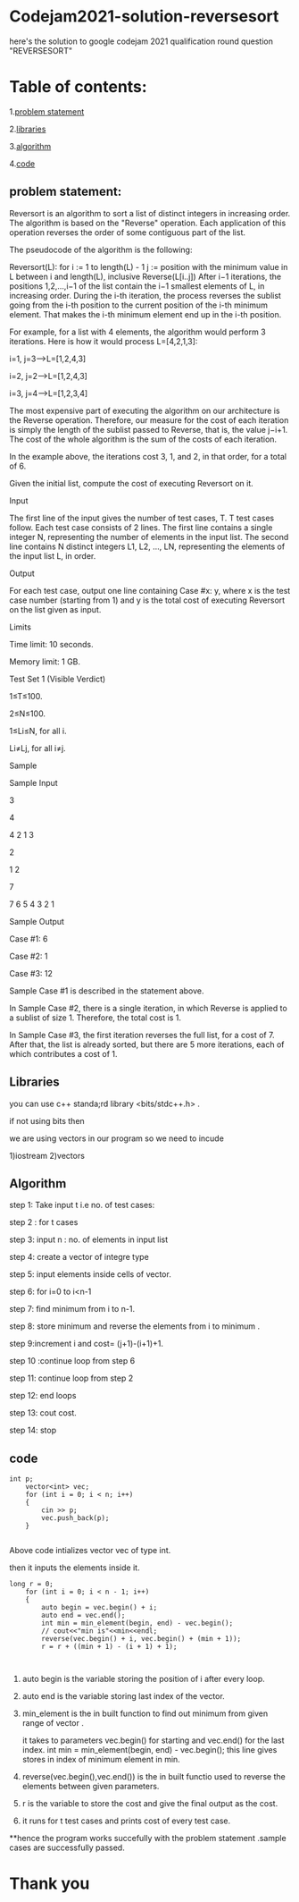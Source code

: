 # Codejam2021-solution-reversesort
here's the solution to google codejam 2021 qualification round question "REVERSESORT"

# Table of contents:
1.[problem statement](#problem-statement)

2.[libraries](#libraries)

3.[algorithm](#algorithm)

4.[code](#code)


## problem statement:


Reversort is an algorithm to sort a list of distinct integers in increasing order. The algorithm is based on the "Reverse" operation. Each application of this operation reverses the order of some contiguous part of the list.

The pseudocode of the algorithm is the following:

Reversort(L):
  for i := 1 to length(L) - 1
    j := position with the minimum value in L between i and length(L), inclusive
    Reverse(L[i..j])
After i−1 iterations, the positions 1,2,…,i−1 of the list contain the i−1 smallest elements of L, in increasing order. During the i-th iteration, the process reverses the sublist going from the i-th position to the current position of the i-th minimum element. That makes the i-th minimum element end up in the i-th position.

For example, for a list with 4 elements, the algorithm would perform 3 iterations. Here is how it would process L=[4,2,1,3]:

i=1, j=3⟶L=[1,2,4,3]

i=2, j=2⟶L=[1,2,4,3]

i=3, j=4⟶L=[1,2,3,4]

The most expensive part of executing the algorithm on our architecture is the Reverse operation. Therefore, our measure for the cost of each iteration is simply the length of the sublist passed to Reverse, that is, the value j−i+1. The cost of the whole algorithm is the sum of the costs of each iteration.

In the example above, the iterations cost 3, 1, and 2, in that order, for a total of 6.

Given the initial list, compute the cost of executing Reversort on it.

Input

The first line of the input gives the number of test cases, T. T test cases follow. Each test case consists of 2 lines. The first line contains a single integer N, representing the number of elements in the input list. The second line contains N distinct integers L1, L2, ..., LN, representing the elements of the input list L, in order.

Output

For each test case, output one line containing Case #x: y, where x is the test case number (starting from 1) and y is the total cost of executing Reversort on the list given as input.

Limits

Time limit: 10 seconds.

Memory limit: 1 GB.

Test Set 1 (Visible Verdict)

1≤T≤100.

2≤N≤100.

1≤Li≤N, for all i.

Li≠Lj, for all i≠j.

Sample


Sample Input

3

4

4 2 1 3

2

1 2

7

7 6 5 4 3 2 1


Sample Output

Case #1: 6

Case #2: 1


Case #3: 12

Sample Case #1 is described in the statement above.

In Sample Case #2, there is a single iteration, in which Reverse is applied to a sublist of size 1. Therefore, the total cost is 1.

In Sample Case #3, the first iteration reverses the full list, for a cost of 7. After that, the list is already sorted, but there are 5 more iterations, each of which contributes a cost of 1.

## Libraries

you can use c++ standa;rd library <bits/stdc++.h> .

if not using bits then

we are using vectors in our program so we need to incude 

1)iostream
2)vectors


## Algorithm

step 1: Take input t i.e no. of test cases:

step 2 : for t cases

step 3: input n : no. of elements in input list

step 4: create a vector of integre type

step 5: input elements inside cells of vector.

step 6: for i=0 to i<n-1 

step 7: find minimum from i to n-1.

step 8: store minimum and reverse the elements from i to minimum .

step 9:increment i and cost= (j+1)-(i+1)+1.

step 10 :continue loop from step 6

step 11: continue loop from step 2

step 12:  end loops

step 13: cout cost.

step 14: stop


## code

```
int p;
    vector<int> vec;
    for (int i = 0; i < n; i++)
    {
        cin >> p;
        vec.push_back(p);
    }
    
 ```
 
Above code intializes vector vec of type int.

then it inputs the elements inside it.

```
long r = 0;
    for (int i = 0; i < n - 1; i++)
    {
        auto begin = vec.begin() + i;
        auto end = vec.end();
        int min = min_element(begin, end) - vec.begin();
        // cout<<"min is"<<min<<endl;
        reverse(vec.begin() + i, vec.begin() + (min + 1));
        r = r + ((min + 1) - (i + 1) + 1);
        
        
```
1) auto begin is the variable storing the position of i after every loop.

2) auto end is the variable storing last index of the vector.

3) min_element is the in built function to find out minimum from given range of vector .
   
   it takes to parameters vec.begin() for starting and vec.end() for the last index.
   int min = min_element(begin, end) - vec.begin();
   this line gives stores in index of minimum element in min.

4) reverse(vec.begin(),vec.end()) is the in built functio used to reverse the elements between given parameters.

5) r is the variable to store the cost and give the final output as the cost.

6) it runs for t test cases and prints cost of every test case.


**hence the program works succefully with the problem statement .sample cases are successfully passed.

# Thank you
